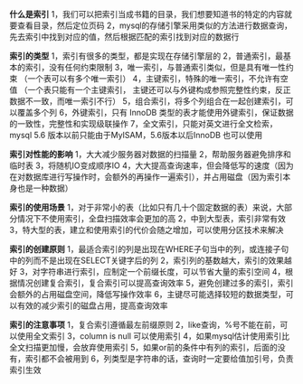 **什么是索引**
1，我们可以把索引当成书籍的目录，我们想要知道书的特定的内容就要查看目录，然后定位页码
2，mysql的存储引擎采用类似的方法进行数据查询，先去索引中找到对应的值，然后根据匹配的索引找到对应的数据行

**索引的类型**
1，索引有很多的类型，都是实现在存储引擎层的
2，普通索引，最基本的索引，没有任何约束限制
3，唯一索引，与普通索引类似，但是具有唯一性约束 （一个表可以有多个唯一索引）
4，主键索引，特殊的唯一索引，不允许有空值 （一个表只能有一个主键索引， 主键还可以与外键构成参照完整性约束，反正数据不一致，而唯一索引不行）
5，组合索引，将多个列组合在一起创建索引，可以覆盖多个列
6，外键索引，只有 InnoDB 类型的表才能使用外键索引，保证数据的一致性，完整性和实现级联操作
7，全文索引，只能对英文进行全文检索，mysql 5.6 版本以前只能由于MyISAM，5.6版本以后InnoDB 也可以使用

**索引对性能的影响**
1，大大减少服务器对数据的扫描量
2，帮助服务器避免排序和临时表
3，将随机IO变成顺序IO
4，大大提高查询速率，但会降低写的速度（因为在对数据库进行写操作时，会额外的再操作一遍索引），并占用磁盘（因为索引本身也是一种数据）

**索引的使用场景**
1，对于非常小的表（比如只有几十个固定数据的表）来说，大部分情况下不使用索引，全盘扫描效率会更加的高
2，中到大型表，索引非常有效
3，特大型的表，建立和使用索引的代价会随之增加，可以使用分区技术来解决

**索引的创建原则**
1，最适合索引的列是出现在WHERE子句当中的列，或连接子句中的列而不是出现在SELECT关键字后的列
2，索引列的基数越大，索引的效果越好
3，对字符串进行索引，应制定一个前缀长度，可以节省大量的索引空间
4，根据情况创建复合索引，复合索引可以提高查询效率
5，避免创建过多的索引，索引会额外的占用磁盘空间，降低写操作效率
6，主键尽可能选择较短的数据类型，可以有效的减少索引的磁盘占用，提高查询效率

**索引的注意事项**
1，复合索引遵循最左前缀原则
2，like查询，%号不能在前，可以使用全文索引
3，column is null 可以使用索引
4，如果mysql估计使用索引比全文扫描更加慢，会放弃使用索引
5，如果or前的条件中有列的索引，后面的没有，索引都不会被用到
6，列类型是字符串的话，查询时一定要给值加引号，负责索引生效
